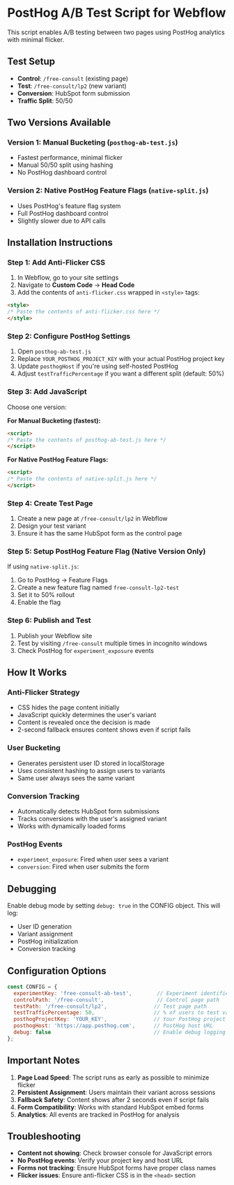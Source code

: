 # PostHog A/B Test Script for Webflow

This script enables A/B testing between two pages using PostHog analytics with minimal flicker.

## Test Setup
- **Control**: `/free-consult` (existing page)
- **Test**: `/free-consult/lp2` (new variant)
- **Conversion**: HubSpot form submission
- **Traffic Split**: 50/50

## Two Versions Available

### Version 1: Manual Bucketing (`posthog-ab-test.js`)
- Fastest performance, minimal flicker
- Manual 50/50 split using hashing
- No PostHog dashboard control

### Version 2: Native PostHog Feature Flags (`native-split.js`)
- Uses PostHog's feature flag system
- Full PostHog dashboard control
- Slightly slower due to API calls

## Installation Instructions

### Step 1: Add Anti-Flicker CSS
1. In Webflow, go to your site settings
2. Navigate to **Custom Code** → **Head Code**
3. Add the contents of `anti-flicker.css` wrapped in `<style>` tags:

```html
<style>
/* Paste the contents of anti-flicker.css here */
</style>
```

### Step 2: Configure PostHog Settings
1. Open `posthog-ab-test.js`
2. Replace `YOUR_POSTHOG_PROJECT_KEY` with your actual PostHog project key
3. Update `posthogHost` if you're using self-hosted PostHog
4. Adjust `testTrafficPercentage` if you want a different split (default: 50%)

### Step 3: Add JavaScript
Choose one version:

**For Manual Bucketing (fastest):**
```html
<script>
/* Paste the contents of posthog-ab-test.js here */
</script>
```

**For Native PostHog Feature Flags:**
```html
<script>
/* Paste the contents of native-split.js here */
</script>
```

### Step 4: Create Test Page
1. Create a new page at `/free-consult/lp2` in Webflow
2. Design your test variant
3. Ensure it has the same HubSpot form as the control page

### Step 5: Setup PostHog Feature Flag (Native Version Only)
If using `native-split.js`:
1. Go to PostHog → Feature Flags
2. Create a new feature flag named `free-consult-lp2-test`
3. Set it to 50% rollout
4. Enable the flag

### Step 6: Publish and Test
1. Publish your Webflow site
2. Test by visiting `/free-consult` multiple times in incognito windows
3. Check PostHog for `experiment_exposure` events

## How It Works

### Anti-Flicker Strategy
- CSS hides the page content initially
- JavaScript quickly determines the user's variant
- Content is revealed once the decision is made
- 2-second fallback ensures content shows even if script fails

### User Bucketing
- Generates persistent user ID stored in localStorage
- Uses consistent hashing to assign users to variants
- Same user always sees the same variant

### Conversion Tracking
- Automatically detects HubSpot form submissions
- Tracks conversions with the user's assigned variant
- Works with dynamically loaded forms

### PostHog Events
- `experiment_exposure`: Fired when user sees a variant
- `conversion`: Fired when user submits the form

## Debugging

Enable debug mode by setting `debug: true` in the CONFIG object. This will log:
- User ID generation
- Variant assignment
- PostHog initialization
- Conversion tracking

## Configuration Options

```javascript
const CONFIG = {
  experimentKey: 'free-consult-ab-test',        // Experiment identifier
  controlPath: '/free-consult',                 // Control page path
  testPath: '/free-consult/lp2',               // Test page path
  testTrafficPercentage: 50,                   // % of users to test variant
  posthogProjectKey: 'YOUR_KEY',               // Your PostHog project key
  posthogHost: 'https://app.posthog.com',      // PostHog host URL
  debug: false                                 // Enable debug logging
};
```

## Important Notes

1. **Page Load Speed**: The script runs as early as possible to minimize flicker
2. **Persistent Assignment**: Users maintain their variant across sessions
3. **Fallback Safety**: Content shows after 2 seconds even if script fails
4. **Form Compatibility**: Works with standard HubSpot embed forms
5. **Analytics**: All events are tracked in PostHog for analysis

## Troubleshooting

- **Content not showing**: Check browser console for JavaScript errors
- **No PostHog events**: Verify your project key and host URL
- **Forms not tracking**: Ensure HubSpot forms have proper class names
- **Flicker issues**: Ensure anti-flicker CSS is in the `<head>` section